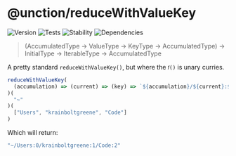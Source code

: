 # @unction/reduceWithValueKey

![Version][BADGE_VERSION]
![Tests][BADGE_TRAVIS]
![Stability][BADGE_STABILITY]
![Dependencies][BADGE_DEPENDENCY]

> (AccumulatedType -> ValueType -> KeyType -> AccumulatedType) -> InitialType -> IterableType -> AccumulatedType

A pretty standard `reduceWithValueKey()`, but where the `𝑓()` is unary curries.

``` javascript
reduceWithValueKey(
  (accumulation) => (current) => (key) => `${accumulation}/${current}:${key}`
)(
  "~"
)(
  ["Users", "krainboltgreene", "Code"]
)
```

Which will return:

``` javascript
"~/Users:0/krainboltgreene:1/Code:2"
```

[BADGE_TRAVIS]: https://img.shields.io/travis/krainboltgreene/unction.js.svg?maxAge=2592000&style=flat-square
[BADGE_VERSION]: https://img.shields.io/npm/v/@unction/reducewithvaluekey.svg?maxAge=2592000&style=flat-square
[BADGE_STABILITY]: https://img.shields.io/badge/stability-strong-green.svg?maxAge=2592000&style=flat-square
[BADGE_DEPENDENCY]: https://img.shields.io/david/krainboltgreene/unction.js.svg?maxAge=2592000&style=flat-square

